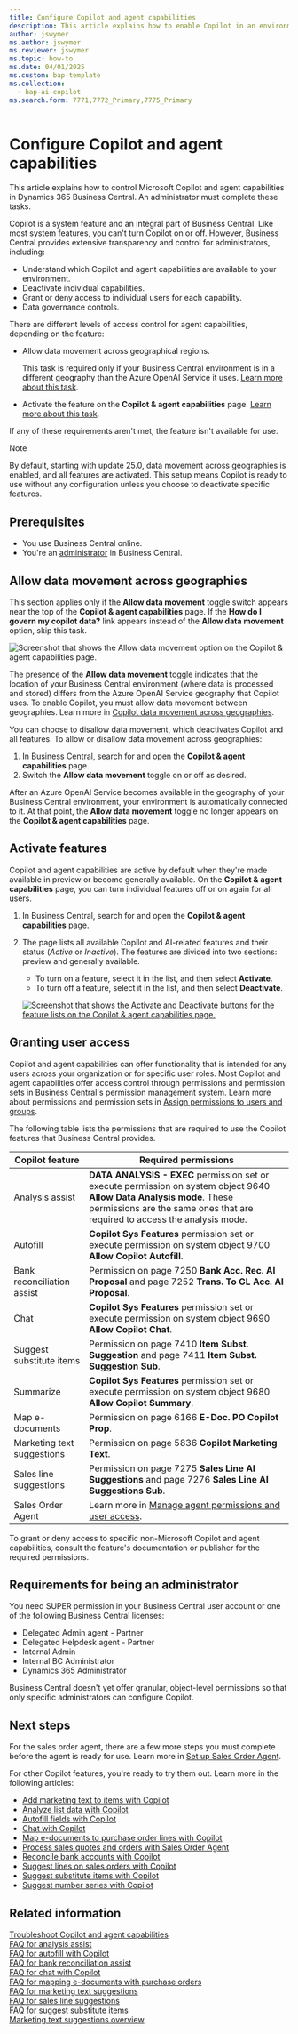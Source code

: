 ```yaml
---
title: Configure Copilot and agent capabilities
description: This article explains how to enable Copilot in an environment.
author: jswymer
ms.author: jswymer
ms.reviewer: jswymer
ms.topic: how-to
ms.date: 04/01/2025
ms.custom: bap-template
ms.collection:
  - bap-ai-copilot
ms.search.form: 7771,7772_Primary,7775_Primary
---
```


# Configure Copilot and agent capabilities

This article explains how to control Microsoft Copilot and agent capabilities in Dynamics 365 Business Central. An administrator must complete these tasks.

Copilot is a system feature and an integral part of Business Central. Like most system features, you can't turn Copilot on or off. However, Business Central provides extensive transparency and control for administrators, including:

- Understand which Copilot and agent capabilities are available to your environment.
- Deactivate individual capabilities.
- Grant or deny access to individual users for each capability.
- Data governance controls.

There are different levels of access control for agent capabilities, depending on the feature:

- Allow data movement across geographical regions.

    This task is required only if your Business Central environment is in a different geography than the Azure OpenAI Service it uses. [Learn more about this task](#allow-data-movement-across-geographies).

- Activate the feature on the **Copilot & agent capabilities** page. [Learn more about this task](#activate-features).

If any of these requirements aren't met, the feature isn't available for use.

> [!NOTE]
> By default, starting with update 25.0, data movement across geographies is enabled, and all features are activated. This setup means Copilot is ready to use without any configuration unless you choose to deactivate specific features.

## Prerequisites

- You use Business Central online.
- You're an [administrator](#requirements-for-being-an-administrator) in Business Central.

## Allow data movement across geographies

This section applies only if the **Allow data movement** toggle switch appears near the top of the **Copilot & agent capabilities** page. If the **How do I govern my copilot data?** link appears instead of the **Allow data movement** option, skip this task.

![Screenshot that shows the Allow data movement option on the Copilot & agent capabilities page.](media/allow-data-movement-v3.png "Screenshot that shows the Allow data movement option on the Copilot & agent capabilities page.")

The presence of the **Allow data movement** toggle indicates that the location of your Business Central environment (where data is processed and stored) differs from the Azure OpenAI Service geography that Copilot uses. To enable Copilot, you must allow data movement between geographies. Learn more in [Copilot data movement across geographies](ai-copilot-data-movement.md).

You can choose to disallow data movement, which deactivates Copilot and all features. To allow or disallow data movement across geographies:

1. In Business Central, search for and open the **Copilot & agent capabilities** page.
1. Switch the **Allow data movement** toggle on or off as desired.

After an Azure OpenAI Service becomes available in the geography of your Business Central environment, your environment is automatically connected to it. At that point, the **Allow data movement** toggle no longer appears on the **Copilot & agent capabilities** page.

## Activate features

Copilot and agent capabilities are active by default when they're made available in preview or become generally available. On the **Copilot & agent capabilities** page, you can turn individual features off or on again for all users.

1. In Business Central, search for and open the **Copilot & agent capabilities** page.
1. The page lists all available Copilot and AI-related features and their status (*Active* or *Inactive*). The features are divided into two sections: preview and generally available.

    - To turn on a feature, select it in the list, and then select **Activate**.
    - To turn off a feature, select it in the list, and then select **Deactivate**.

    [![Screenshot that shows the Activate and Deactivate buttons for the feature lists on the Copilot & agent capabilities page.](media/copilot-agent-capabilities-page.svg)](media/copilot-agent-capabilities-page.svg#lightbox "Screenshot that shows the Activate and Deactivate buttons for the feature lists on the Copilot & agent capabilities page.")

## Granting user access

Copilot and agent capabilities can offer functionality that is intended for any users across your organization or for specific user roles. Most Copilot and agent capabilities offer access control through permissions and permission sets in Business Central's permission management system. Learn more about permissions and permission sets in [Assign permissions to users and groups](ui-define-granular-permissions.md).

The following table lists the permissions that are required to use the Copilot features that Business Central provides.

| Copilot feature | Required permissions |
|---|---|
| Analysis assist | **DATA ANALYSIS - EXEC** permission set or execute permission on system object 9640 **Allow Data Analysis mode**. These permissions are the same ones that are required to access the analysis mode. |
| Autofill | **Copilot Sys Features** permission set or execute permission on system object 9700 **Allow Copilot Autofill**. |
| Bank reconciliation assist | Permission on page 7250 **Bank Acc. Rec. AI Proposal** and page 7252 **Trans. To GL Acc. AI Proposal**. |
| Chat |**Copilot Sys Features** permission set or execute permission on system object 9690 **Allow Copilot Chat**. |
| Suggest substitute items| Permission on page 7410 **Item Subst. Suggestion** and page 7411 **Item Subst. Suggestion Sub**.|
| Summarize |**Copilot Sys Features** permission set or execute permission on system object 9680 **Allow Copilot Summary**. |
| Map e-documents | Permission on page 6166 **E-Doc. PO Copilot Prop**. |
| Marketing text suggestions | Permission on page 5836 **Copilot Marketing Text**. |
| Sales line suggestions | Permission on page 7275 **Sales Line AI Suggestions** and page 7276 **Sales Line AI Suggestions Sub**. |
|Sales Order Agent|Learn more in [Manage agent permissions and user access](sales-order-agent-setup.md#manage-agent-permissions-to-objects-data-and-ui-elements).|

To grant or deny access to specific non-Microsoft Copilot and agent capabilities, consult the feature's documentation or publisher for the required permissions.

## Requirements for being an administrator

You need SUPER permission in your Business Central user account or one of the following Business Central licenses:

- Delegated Admin agent - Partner
- Delegated Helpdesk agent - Partner
- Internal Admin
- Internal BC Administrator
- Dynamics 365 Administrator

Business Central doesn't yet offer granular, object-level permissions so that only specific administrators can configure Copilot.

## Next steps

For the sales order agent, there are a few more steps you must complete before the agent is ready for use. Learn more in [Set up Sales Order Agent](sales-order-agent-setup.md#configure-and-activate-sales-order-agent).

For other Copilot features, you're ready to try them out. Learn more in the following articles:

- [Add marketing text to items with Copilot](item-marketing-text.md)
- [Analyze list data with Copilot](analysis-assist.md)
- [Autofill fields with Copilot](autofill-fields-with-copilot.md)
- [Chat with Copilot](chat-with-copilot.md)
- [Map e-documents to purchase order lines with Copilot](map-edocuments-with-copilot.md)
- [Process sales quotes and orders with Sales Order Agent](sales-order-agent-process.md)
- [Reconcile bank accounts with Copilot](bank-reconciliation-with-copilot.md)
- [Suggest lines on sales orders with Copilot](sales-suggest-sales-lines-with-copilot.md)
- [Suggest substitute items with Copilot](suggest-item-substitutions-copilot.md)
- [Suggest number series with Copilot](suggest-number-series-copilot.md)

## Related information

[Troubleshoot Copilot and agent capabilities](ai-copilot-troubleshooting.md)  
[FAQ for analysis assist](faqs-analysis-assist.md)  
[FAQ for autofill with Copilot](faqs-autofill.md)  
[FAQ for bank reconciliation assist](faqs-bank-reconciliation.md)  
[FAQ for chat with Copilot](faqs-chat-with-copilot.md)  
[FAQ for mapping e-documents with purchase orders](faqs-map-edocuments.md)  
[FAQ for marketing text suggestions](faqs-marketing-text.md)  
[FAQ for sales line suggestions](faq-sales-suggest-sales-lines-with-copilot.md)  
[FAQ for suggest substitute items](faq-suggest-item-substitutions-with-copilot.md)  
[Marketing text suggestions overview](ai-overview.md)
